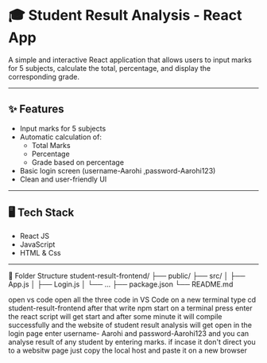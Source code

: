 # 🎓 Student Result Analysis - React App

A simple and interactive React application that allows users to input marks for 5 subjects, calculate the total, percentage, and display the corresponding grade.

---

## ✨ Features

- Input marks for 5 subjects
- Automatic calculation of:
  - Total Marks
  - Percentage
  - Grade based on percentage
- Basic login screen (username-Aarohi ,password-Aarohi123)
- Clean and user-friendly UI

---

## 🖥️ Tech Stack

- React JS
- JavaScript
- HTML & Css

---
📁 Folder Structure
student-result-frontend/
├── public/
├── src/
│   ├── App.js
│   ├── Login.js
│   └── ...
├── package.json
└── README.md

open vs code
open all the three code in VS Code
on a new terminal type cd student-result-frontend
after that write npm start on a terminal press enter 
the react script will get start and after some minute it will compile successfully and the website of student result analysis will get open
in the login page enter username- Aarohi and password-Aarohi123 and you can analyse result of any student by entering marks.
if incase it don't direct you to a websitw page just copy the local host and paste it on a new browser

